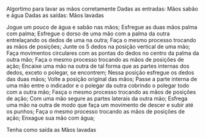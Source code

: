 Algortimo para lavar as mãos corretamente
Dadas as entradas: Mãos sabão e água
Dadas as saídas: Mãos lavadas

Jogue um pouco de água e sabão nas mãos;
Esfregue as duas mãos palma com palma;
Esfregue o dorso de uma mão com a palma da outra entrelaçando os dedos de uma na outra;
Faça o mesmo processo trocando as mãos de posições;
Junte os 5 dedos na posição vertical de uma mão;
Faça movimentos circulares com as pontas do dedos no centro da palma da outra mão;
Faça o mesmo processo trocando as mãos de posições de ação;
Encaixe uma mão na outra de tal forma que as partes internas dos dedos, exceto o polegar, se encontrem;
Nessa posição esfregue os dedos das duas mãos;
Volte a posição original das mãos;
Passe a parte interna de uma mão entre o indicador e o polegar da outra cobrindo o polegar todo com a outra mão;
Fasça o mesmo processo trocando as mãos de posições de ação;
Com uma mão segure as partes laterais da outra mão;
Esfrega uma mão na outra de modo que faça um movimento de descer e subir até os punhos;
Faça o mesmo processo trocando as mãos de posições de ação;
Enxague sua mão com água;

Tenha como saída as Mãos lavadas
